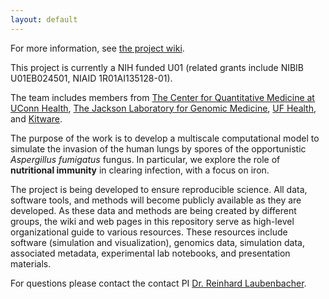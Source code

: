 ```yaml
---
layout: default
---
```

For more information, see [the project wiki](https://github.com/LungFungalGrowth/LungFungalGrowth.github.io/wiki).

This project is currently a NIH funded U01 (related grants include NIBIB U01EB024501, NIAID 1R01AI135128-01). 

The team includes members from [The Center for Quantitative Medicine at UConn Health](https://health.uconn.edu/laubenbacher/), [The Jackson Laboratory for Genomic Medicine](https://www.jax.org/about-us/locations/farmington), [UF Health](https://ufhealth.org/), and [Kitware](https://www.kitware.com/). 

The purpose of the work is to develop a multiscale computational model to simulate the invasion of the human lungs by spores of the opportunistic _Aspergillus fumigatus_ fungus. In particular, we explore the role of **nutritional immunity** in clearing  infection, with a focus on iron.

The project is being developed to ensure reproducible science. All data, software tools, and methods will become publicly available as they are developed. As these data and methods are being created by different groups, the wiki and web pages in this repository serve as high-level organizational guide to various resources. These resources include software (simulation and visualization), genomics data, simulation data, associated metadata, experimental lab notebooks, and presentation materials.

For questions please contact the contact PI [Dr. Reinhard Laubenbacher](mailto:laubenbacher@uchc.edu).
